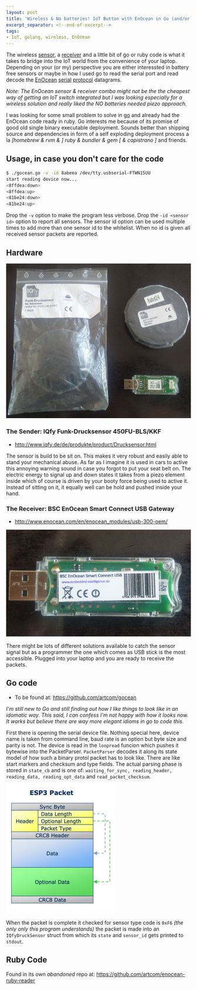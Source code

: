 ```yaml
---
layout: post
title: 'Wireless & No batteries! IoT Button with EnOcean in Go (and/or ruby)'
excerpt_separator: <!--end-of-excerpt-->
tags:
- IoT, golang, wireless, EnOcean
---
```

The wireless [sensor][1], a [receiver][2] and a little bit of go or ruby code is what it takes to bridge into the IoT world from the convenience of your laptop. Depending on your (or my) perspective you are either interessted in battery free sensors or maybe in how I used go to read the serial port and read decode the [EnOcean][3] [serial][4] [protocol][6] datagrams.
<!--end-of-excerpt-->

_Note: The EnOcean sensor & receiver combo might not be the the cheapest way of getting an IoT switch integrated but I was looking especially for a wireless solution and really liked the NO batteries needed piezo approach._

I was looking for some small problem to solve in [go][5] and already had the EnOcean code ready in ruby. Go interests me because of its promise of good old single binary executable deployment. Sounds better than shipping source and dependencies in form of a self exploding deployment process a la _[homebrew & rvm & ] ruby & bundler & gem [ & capistrano ]_ and friends.

## Usage, in case you don't care for the code

```bash
$ ./gocean.go -v -id 8abeea /dev/tty.usbserial-FTWN15UU  
start reading device now...
<8ffdea:down>
<8ffdea:up>
<81be24:down>
<81be24:up>
```

Drop the `-v` option to make the program less verbose. Drop the `-id <sensor id>` option to report all sensors. The sensor id option can be used multiple times to add more than one sensor id to the whitelist. When no id is given all received sensor packets are reported. 

## Hardware

![EnOcean Sensor and USB stick receiver](//raw.githubusercontent.com/artcom/gocean/master/IMG_20170227_104639.jpg)

### The Sender: IQfy Funk-Drucksensor 450FU-BLS/KKF

- <http://www.iqfy.de/de/produkte/product/Drucksensor.html>

The sensor is build to be sit on. This makes it very robust and easily able to stand your mechanical abuse. As far as I imagine it is used in cars to active this annoying warning sound in case you forgot to put your seat belt on. The electric energy to signal up and down states it takes from a piezo element inside which of course is driven by your booty force being used to active it. Instead of sitting on it, it equally well can be hold and pushed inside your hand.  

### The Receiver: BSC EnOcean Smart Connect USB Gateway

- <http://www.enocean.com/en/enocean_modules/usb-300-oem/>

![EnOcean Sensor and USB stick receiver](//raw.githubusercontent.com/artcom/gocean/master/IMG_20170227_104659.jpg)

There might be lots of different solutions available to catch the sensor signal but as a programmer the one which comes as USB stick is the most accessible. Plugged into your laptop and you are ready to receive the packets. 

## Go code

- To be found at: <https://github.com/artcom/gocean>

_I'm still new to Go and still finding out how I like things to look like in an idomatic way. This said, I can confess I'm not happy with how it looks now. It works but believe there are way more elegant idioms in go to code this._

First there is opening the serial device file. Nothing special here, device name is taken from command line, baud rate is an option but byte size and parity is not. The device is read in the `loopread` funcion which pushes it bytewise into the PacketParser. `PacketParser` decodes it along its state model of how such a binary protol packet has to look like. There are like start markers and checksum and type fields. The actual parsing phase is stored in `state_cb` and is one of: `waiting_for_sync, reading_header, reading_data, reading_opt_data` and `read_packet_checksum`.

![Packet Structure](//raw.githubusercontent.com/artcom/gocean/master/ESP3-Packet.png)

When the packet is complete it checked for sensor type code is `0xF6` _(the only only this program understands)_ the packet is made into an `IQfyDruckSensor` struct from which its `state` and `sensor_id` gets printed to `stdout`. 

## Ruby Code

Found in its own _abandoned_ repo at: <https://github.com/artcom/enocean-ruby-reader>


[1]: <//www.iqfy.de/de/produkte/product/Drucksensor.html>
[2]: <//www.enocean.com/en/enocean_modules/usb-300-oem/>
[3]: <//www.enocean.com/en/>
[4]: <//www.enocean.com/esp>
[5]: <//golang.org/project/>
[6]: <//github.com/artcom/gocean/blob/master/EnOceanSerialProtocol3.pdf>
